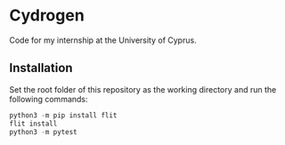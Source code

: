 # Cydrogen

Code for my internship at the University of Cyprus.

## Installation

Set the root folder of this repository as the working directory and run the following commands:

```py
python3 -m pip install flit
flit install
python3 -m pytest
```
